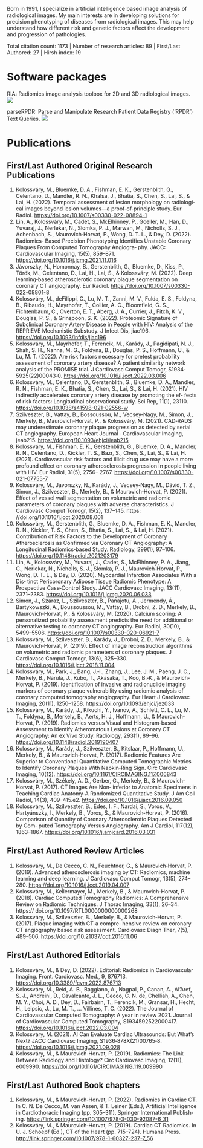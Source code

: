 Born in 1991, I specialize in artificial intelligence based image analysis of radiological images. My main interests are in developing solutions for precision phenotyping of diseases from radiological images. This may help understand how different risk and genetic factors affect the development and progression of pathologies.

Total citation count: 1173 | Number of research articles: 89 | First/Last Authored: 27 | Hirsh‐index: 19


# Software packages
RIA: Radiomics image analysis toolbox for 2D and 3D radiological images. [![](https://cranlogs.r-pkg.org/badges/grand-total/RIA?color=ABE188)](https://CRAN.R-project.org/package=RIA)

parseRPDR: Parse and Manipulate Research Patient Data Registry (‘RPDR’) Text Queries. [![](https://cranlogs.r-pkg.org/badges/grand-total/parseRPDR?color=ABE188)](https://CRAN.R-project.org/package=parseRPDR)

# Publications
## First/Last Authored Original Research Publications
1. Kolossváry, M., Bluemke, D. A., Fishman, E. K., Gerstenblith, G., Celentano, D., Mandler, R. N., Khalsa, J., Bhatia, S., Chen, S., Lai, S., & Lai, H. (2022). Temporal assessment of lesion morphology on radiologi‐ cal images beyond lesion volumes—a proof‐of‐principle study. Eur Radiol. https://doi.org/10.1007/s00330-022-08894-1
2. Lin, A., Kolossváry, M., Cadet, S., McElhinney, P., Goeller, M., Han, D., Yuvaraj, J., Nerlekar, N., Slomka, P. J., Marwan, M., Nicholls, S. J., Achenbach, S., Maurovich‐Horvat, P., Wong, D. T. L., & Dey, D. (2022). Radiomics‐ Based Precision Phenotyping Identifies Unstable Coronary Plaques From Computed Tomography Angiogra‐ phy. JACC: Cardiovascular Imaging, 15(5), 859–871. https://doi.org/10.1016/j.jcmg.2021.11.016
3. Jávorszky, N., Homonnay, B., Gerstenblith, G., Bluemke, D., Kiss, P., Török, M., Celentano, D., Lai, H., Lai, S., & Kolossváry, M. (2022). Deep learning‐based atherosclerotic coronary plaque segmentation on coronary CT angiography. Eur Radiol. https://doi.org/10.1007/s00330-022-08801-8
4. Kolossváry, M., deFilippi, C., Lu, M. T., Zanni, M. V., Fulda, E. S., Foldyna, B., Ribaudo, H., Mayrhofer, T., Collier, A. C., Bloomfield, G. S., Fichtenbaum, C., Overton, E. T., Aberg, J. A., Currier, J., Fitch, K. V., Douglas, P. S., & Grinspoon, S. K. (2022). Proteomic Signature of Subclinical Coronary Artery Disease in People with HIV: Analysis of the REPRIEVE Mechanistic Substudy. J Infect Dis, jiac196. https://doi.org/10.1093/infdis/jiac196
5. Kolossváry, M., Mayrhofer, T., Ferencik, M., Karády, J., Pagidipati, N. J., Shah, S. H., Nanna, M. G., Foldyna, B., Douglas, P. S., Hoffmann, U., & Lu, M. T. (2022). Are risk factors necessary for pretest probability assessment of coronary artery disease? A patient similarity network analysis of the PROMISE trial. J Cardiovasc Comput Tomogr, S1934‐5925(22)00043‐0. https://doi.org/10.1016/j.jcct.2022.03.006
6. Kolossváry, M., Celentano, D., Gerstenblith, G., Bluemke, D. A., Mandler, R. N., Fishman, E. K., Bhatia, S., Chen, S., Lai, S., & Lai, H. (2021). HIV indirectly accelerates coronary artery disease by promoting the ef‐ fects of risk factors: Longitudinal observational study. Sci Rep, 11(1), 23110. https://doi.org/10.1038/s41598-021-02556-w
7. Szilveszter, B., Vattay, B., Bossoussou, M., Vecsey‐Nagy, M., Simon, J., Merkely, B., Maurovich‐Horvat, P., & Kolossváry, M. (2021). CAD‐RADS may underestimate coronary plaque progression as detected by serial CT angiography. European Heart Journal ‐ Cardiovascular Imaging, jeab215. https://doi.org/10.1093/ehjci/jeab215
8. Kolossváry, M., Fishman, E. K., Gerstenblith, G., Bluemke, D. A., Mandler, R. N., Celentano, D., Kickler, T. S., Bazr, S., Chen, S., Lai, S., & Lai, H. (2021). Cardiovascular risk factors and illicit drug use may have a more profound effect on coronary atherosclerosis progression in people living with HIV. Eur Radiol, 31(5), 2756– 2767. https://doi.org/10.1007/s00330-021-07755-7
9. Kolossváry, M., Jávorszky, N., Karády, J., Vecsey‐Nagy, M., Dávid, T. Z., Simon, J., Szilveszter, B., Merkely, B., & Maurovich‐Horvat, P. (2021). Effect of vessel wall segmentation on volumetric and radiomic parameters of coronary plaques with adverse characteristics. J Cardiovasc Comput Tomogr, 15(2), 137–145. https: //doi.org/10.1016/j.jcct.2020.08.001
10. Kolossváry, M., Gerstenblith, G., Bluemke, D. A., Fishman, E. K., Mandler, R. N., Kickler, T. S., Chen, S., Bhatia, S., Lai, S., & Lai, H. (2021). Contribution of Risk Factors to the Development of Coronary Atherosclerosis as Confirmed via Coronary CT Angiography: A Longitudinal Radiomics‐based Study. Radiology, 299(1), 97–106. https://doi.org/10.1148/radiol.2021203179
11. Lin, A., Kolossváry, M., Yuvaraj, J., Cadet, S., McElhinney, P. A., Jiang, C., Nerlekar, N., Nicholls, S. J., Slomka, P. J., Maurovich‐Horvat, P., Wong, D. T. L., & Dey, D. (2020). Myocardial Infarction Associates With a Dis‐ tinct Pericoronary Adipose Tissue Radiomic Phenotype: A Prospective Case‐Control Study. JACC Cardiovasc Imaging, 13(11), 2371–2383. https://doi.org/10.1016/j.jcmg.2020.06.033
12. Simon, J., Száraz, L., Szilveszter, B., Panajotu, A., Jermendy, Á., Bartykowszki, A., Boussoussou, M., Vattay, B., Drobni, Z. D., Merkely, B., Maurovich‐Horvat, P., & Kolossváry, M. (2020). Calcium scoring: A personalized probability assessment predicts the need for additional or alternative testing to coronary CT angiography. Eur Radiol, 30(10), 5499–5506. https://doi.org/10.1007/s00330-020-06921-7
13. Kolossváry, M., Szilveszter, B., Karády, J., Drobni, Z. D., Merkely, B., & Maurovich‐Horvat, P. (2019). Effect of image reconstruction algorithms on volumetric and radiomic parameters of coronary plaques. J Cardiovasc Comput Tomogr, 13(6), 325–330. https://doi.org/10.1016/j.jcct.2018.11.004
14. Kolossváry, M., Park, J., Bang, J.‐I., Zhang, J., Lee, J. M., Paeng, J. C., Merkely, B., Narula, J., Kubo, T., Akasaka, T., Koo, B.‐K., & Maurovich‐Horvat, P. (2019). Identification of invasive and radionuclide imaging markers of coronary plaque vulnerability using radiomic analysis of coronary computed tomography angiography. Eur Heart J Cardiovasc Imaging, 20(11), 1250–1258. https://doi.org/10.1093/ehjci/jez033
15. Kolossváry, M., Karády, J., Kikuchi, Y., Ivanov, A., Schlett, C. L., Lu, M. T., Foldyna, B., Merkely, B., Aerts, H. J., Hoffmann, U., & Maurovich‐Horvat, P. (2019). Radiomics versus Visual and Histogram‐based Assessment to Identify Atheromatous Lesions at Coronary CT Angiography: An ex Vivo Study. Radiology, 293(1), 89–96. https://doi.org/10.1148/radiol.2019190407
16. Kolossváry, M., Karády, J., Szilveszter, B., Kitslaar, P., Hoffmann, U., Merkely, B., & Maurovich‐Horvat, P. (2017). Radiomic Features Are Superior to Conventional Quantitative Computed Tomographic Metrics to Identify Coronary Plaques With Napkin‐Ring Sign. Circ Cardiovasc Imaging, 10(12). https://doi.org/10.1161/CIRCIMAGING.117.006843
17. Kolossváry, M., Székely, A. D., Gerber, G., Merkely, B., & Maurovich‐Horvat, P. (2017). CT Images Are Non‐ inferior to Anatomic Specimens in Teaching Cardiac Anatomy‐A Randomized Quantitative Study. J Am Coll Radiol, 14(3), 409–415.e2. https://doi.org/10.1016/j.jacr.2016.09.050
18. Kolossváry, M., Szilveszter, B., Édes, I. F., Nardai, S., Voros, V., Hartyánszky, I., Merkely, B., Voros, S., & Maurovich‐Horvat, P. (2016). Comparison of Quantity of Coronary Atherosclerotic Plaques Detected by Com‐ puted Tomography Versus Angiography. Am J Cardiol, 117(12), 1863–1867. https://doi.org/10.1016/j.amjcard.2016.03.031

## First/Last Authored Review Articles
1. Kolossváry, M., De Cecco, C. N., Feuchtner, G., & Maurovich‐Horvat, P. (2019). Advanced atherosclerosis imaging by CT: Radiomics, machine learning and deep learning. J Cardiovasc Comput Tomogr, 13(5), 274– 280. https://doi.org/10.1016/j.jcct.2019.04.007
2. Kolossváry, M., Kellermayer, M., Merkely, B., & Maurovich‐Horvat, P. (2018). Cardiac Computed Tomography Radiomics: A Comprehensive Review on Radiomic Techniques. J Thorac Imaging, 33(1), 26–34. https:// doi.org/10.1097/RTI.0000000000000268
3. Kolossváry, M., Szilveszter, B., Merkely, B., & Maurovich‐Horvat, P. (2017). Plaque imaging with CT‐a compre‐ hensive review on coronary CT angiography based risk assessment. Cardiovasc Diagn Ther, 7(5), 489–506. https://doi.org/10.21037/cdt.2016.11.06

## First/Last Authored Editorials
1. Kolossváry, M., & Dey, D. (2022). Editorial: Radiomics in Cardiovascular Imaging. Front. Cardiovasc. Med., 9, 876713. https://doi.org/10.3389/fcvm.2022.876713
2. Kolossváry, M., Reid, A. B., Baggiano, A., Nagpal, P., Canan, A., Al’Aref, S. J., Andreini, D., Cavalcante, J. L., Cecco, C. N. de, Chelliah, A., Chen, M. Y., Choi, A. D., Dey, D., Fairbairn, T., Ferencik, M., Gransar, H., Hecht, H., Leipsic, J., Lu, M. T., ... Villines, T. C. (2022). The Journal of Cardiovascular Computed Tomography: A year in review 2021. Journal of Cardiovascular Computed Tomography, S1934592522000417. https://doi.org/10.1016/j.jcct.2022.03.004
3. Kolossváry, M. (2021). AI Can Evaluate Cardiac Ultrasounds: But What’s Next? JACC Cardiovasc Imaging, S1936‐878X(21)00765‐8. https://doi.org/10.1016/j.jcmg.2021.09.028
4. Kolossváry, M., & Maurovich‐Horvat, P. (2019). Radiomics: The Link Between Radiology and Histology? Circ Cardiovasc Imaging, 12(11), e009990. https://doi.org/10.1161/CIRCIMAGING.119.009990

## First/Last Authored Book chapters
1. Kolossváry, M., & Maurovich‐Horvat, P. (2022). Radiomics in Cardiac CT. In C. N. De Cecco, M. van Assen, & T. Leiner (Eds.), Artificial Intelligence in Cardiothoracic Imaging (pp. 305–311). Springer International Publish‐ ing. https://link.springer.com/10.1007/978-3-030-92087-6_31
2. Kolossváry, M., & Maurovich‐Horvat, P. (2019). Cardiac CT Radiomics. In U. J. Schoepf (Ed.), CT of the Heart (pp. 715–724). Humana Press. http://link.springer.com/10.1007/978-1-60327-237-7_56
